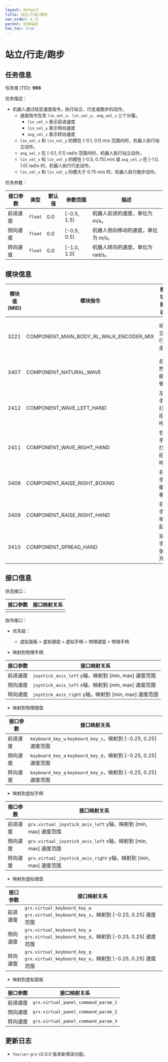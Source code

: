 ```yaml
---
layout: default
title: 站立/行走/跑步
nav_order: 4.21
parent: 任务描述
has_toc: true
---
```


# 站立/行走/跑步

## 任务信息

任务值 (TID): **966**

任务描述：

- 机器人通过给定速度指令，执行站立、行走或跑步的动作。
    - 速度指令包含 `lin_vel_x`、`lin_vel_y`、`ang_vel_z` 三个分量。
        - `lin_vel_x` 表示前进速度
        - `lin_vel_y` 表示侧向速度
        - `ang_vel_z` 表示转向速度
    - `lin_vel_x` 和 `lin_vel_y` 的模在 [-0.1, 0.1] m/s 范围内时，机器人执行站立动作。
    - `ang_vel_z` 在 [-0.1, 0.1] rad/s 范围内时，机器人执行站立动作。
    - `lin_vel_x` 和 `lin_vel_y` 的模在 [-0.5, 0.75] m/s 或 `ang_vel_z` 在 [-1.0, 1.0] rad/s 时，机器人执行行走动作。
    - `lin_vel_x` 和 `lin_vel_y` 的模大于 0.75 m/s 时，机器人执行跑步动作。

任务参数：

| 接口参数 | 类型      | 默认值 | 参数范围        | 描述                  |
|------|---------|-----|-------------|---------------------|
| 前进速度 | `float` | 0.0 | [-0.5, 1.5] | 机器人前进的速度，单位为 m/s。   |
| 侧向速度 | `float` | 0.0 | [-0.5, 0.5] | 机器人侧向移动的速度，单位为 m/s。 |
| 转向速度 | `float` | 0.0 | [-1.0, 1.0] | 机器人转向的速度，单位为 rad/s。 |

## 模块信息

| 模块值 (MID) | 模块指令                                    | 模块描述  | 涉及关节     |
|-----------|-----------------------------------------|-------|----------|
| 3221      | COMPONENT_MAIN_BODY_RL_WALK_ENCODER_MIX | 站立/行走 | 左腿、右腿、腰部 |
| 3407      | COMPONENT_NATURAL_WAVE                  | 自然摆臂  | 左臂、右臂    |
| 2412      | COMPONENT_WAVE_LEFT_HAND                | 左手打招呼 | 左臂、右臂    |
| 2411      | COMPONENT_WAVE_RIGHT_HAND               | 右手打招呼 | 左臂、右臂    |
| 3408      | COMPONENT_RAISE_RIGHT_BOXING            | 右手握拳  | 左臂、右臂    |
| 3409      | COMPONENT_RAISE_RIGHT_HAND              | 右手举起  | 左臂、右臂    |
| 3410      | COMPONENT_SPREAD_HAND                   | 双手张开  | 左臂、右臂    |

## 接口信息

状态接口：

| 接口参数 | 接口映射关系 |
|------|--------|
|      |        |

指令接口：

- 优先级：
    - 虚拟面板 > 虚拟键盘 > 虚拟手柄 > 物理键盘 > 物理手柄

- 映射到物理手柄

| 接口参数 | 接口映射关系                                       |
|------|----------------------------------------------|
| 前进速度 | `joystick_axis_left` y轴，映射到 [min, max] 速度范围  |
| 侧向速度 | `joystick_axis_left` x轴，映射到 [min, max] 速度范围  |
| 转向速度 | `joystick_axis_right` y轴，映射到 [min, max] 速度范围 |

- 映射到物理键盘

| 接口参数 | 接口映射关系                                                   |
|------|----------------------------------------------------------|
| 前进速度 | `keyboard_key_w` `keyboard_key_s`，映射到 [-0.25, 0.25] 速度范围 |
| 侧向速度 | `keyboard_key_a` `keyboard_key_d`，映射到 [-0.25, 0.25] 速度范围 |
| 转向速度 | `keyboard_key_q` `keyboard_key_e`，映射到 [-0.25, 0.25] 速度范围 |

- 映射到虚拟手柄

| 接口参数 | 接口映射关系                                                   |
|------|----------------------------------------------------------|
| 前进速度 | `grx.virtual_joystick_axis_left` y轴，映射到 [min, max] 速度范围  |
| 侧向速度 | `grx.virtual_joystick_axis_left` x轴，映射到 [min, max] 速度范围  |
| 转向速度 | `grx.virtual_joystick_axis_right` y轴，映射到 [min, max] 速度范围 |

- 映射到虚拟键盘

| 接口参数 | 接口映射关系                                                                           |
|------|----------------------------------------------------------------------------------|
| 前进速度 | `grx.virtual_keyboard_key_w` `grx.virtual_keyboard_key_s`，映射到 [-0.25, 0.25] 速度范围 |
| 侧向速度 | `grx.virtual_keyboard_key_a` `grx.virtual_keyboard_key_d`，映射到 [-0.25, 0.25] 速度范围 |
| 转向速度 | `grx.virtual_keyboard_key_q` `grx.virtual_keyboard_key_e`，映射到 [-0.25, 0.25] 速度范围 |

- 映射到虚拟面板

| 接口参数 | 接口映射关系                              |
|------|-------------------------------------|
| 前进速度 | `grx.virtual_panel_command_param_1` |
| 侧向速度 | `grx.virtual_panel_command_param_2` |
| 转向速度 | `grx.virtual_panel_command_param_3` |

## 更新日志

- `fourier-grx` v2.0.0 版本新增该功能。
